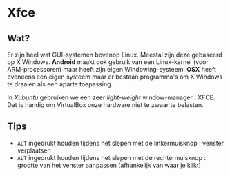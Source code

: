 # Xfce

## Wat?

Er zijn heel wat GUI-systemen bovenop Linux. Meestal zijn deze gebaseerd op X Windows. 
**Android** maakt ook gebruik van een Linux-kernel (voor ARM-processoren) maar heeft zijn eigen Windowing-systeem.
**OSX** heeft eveneens een eigen systeem maar er bestaan programma's om X Windows te draaien als een aparte toepassing.

In *Xubuntu* gebruiken we een zeer *light-weight* window-manager : XFCE.
Dat is handig om VirtualBox onze hardware niet te zwaar te belasten.

## Tips

- `ALT` ingedrukt houden tijdens het slepen met de linkermuisknop : venster verplaatsen
- `ALT` ingedrukt houden tijdens het slepen met de rechtermuisknop : grootte van het venster aanpassen (afhankelijk van waar je klikt)

